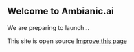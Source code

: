 ## Welcome to Ambianic.ai

We are preparing to launch...


This site is open source <a href="{{ site.github.repository_url }}/tree/master/{{ page.path }}">Improve this page</a>
